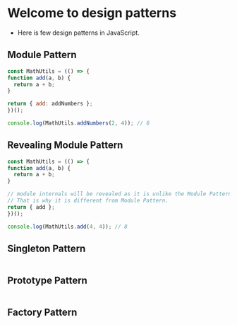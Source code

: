 # Welcome to design patterns

* Here is few design patterns in JavaScript.

## Module Pattern

  ```js
const MathUtils = (() => {
  function add(a, b) {
    return a + b;
  }

  return { add: addNumbers };
})();

console.log(MathUtils.addNumbers(2, 4)); // 6
 
  ```

## Revealing Module Pattern

  ```js
const MathUtils = (() => {
  function add(a, b) {
    return a + b;
  }

  // module internals will be revealed as it is unlike the Module Pattern.
  // That is why it is different from Module Pattern.
  return { add };
})();

console.log(MathUtils.add(4, 4)); // 8

  ```

## Singleton Pattern

  ```js
 
  ```

## Prototype Pattern

  ```js
 
  ```

## Factory Pattern

  ```js
 
  ```
